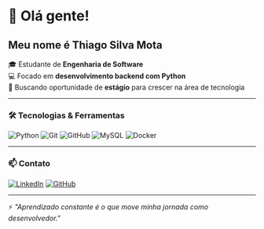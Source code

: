 # 👋 Olá gente! 

## Meu nome é Thiago  Silva Mota

🎓 Estudante de **Engenharia de Software**  
💻 Focado em **desenvolvimento backend com Python**  
🚀 Buscando oportunidade de **estágio** para crescer na área de tecnologia  

---

### 🛠 Tecnologias & Ferramentas

![Python](https://img.shields.io/badge/Python-3776AB?style=for-the-badge&logo=python&logoColor=white)
![Git](https://img.shields.io/badge/Git-F05032?style=for-the-badge&logo=git&logoColor=white)
![GitHub](https://img.shields.io/badge/GitHub-181717?style=for-the-badge&logo=github&logoColor=white)
![MySQL](https://img.shields.io/badge/MySQL-4479A1?style=for-the-badge&logo=mysql&logoColor=white)
![Docker](https://img.shields.io/badge/Docker-2496ED?style=for-the-badge&logo=docker&logoColor=white)

---

### 📫 Contato

[![LinkedIn](https://img.shields.io/badge/linkedin-%230077B5.svg?style=for-the-badge&logo=linkedin&logoColor=white)](https://www.linkedin.com/in/thiago-mota-b4819b2a9)
[![GitHub](https://img.shields.io/badge/github-%23121011.svg?style=for-the-badge&logo=github&logoColor=white)]([https://www.linkedin.com/in/thiago-mota-b4819b2a9](https://github.com/TyMota))

---

⚡ *"Aprendizado constante é o que move minha jornada como desenvolvedor."*
